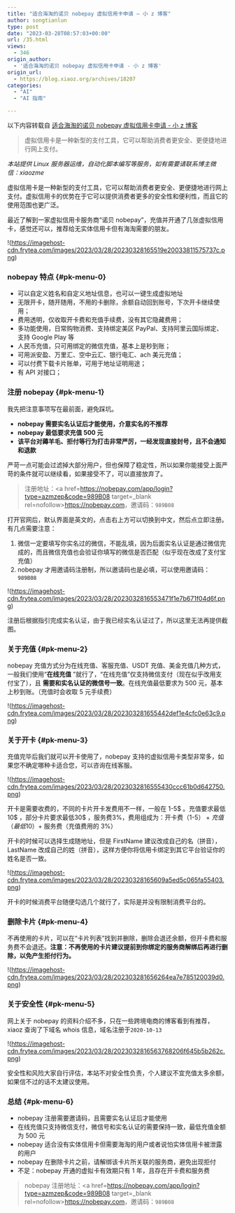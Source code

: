 ```yaml
---
title: "适合海淘的诺贝 nobepay 虚拟信用卡申请 – 小 z 博客"
author: songtianlun
type: post
date: "2023-03-28T08:57:03+00:00"
url: /35.html
views:
  - 346
origin_author:
  - '适合海淘的诺贝 nobepay 虚拟信用卡申请 - 小 z 博客'
origin_url:
  - https://blog.xiaoz.org/archives/18207
categories:
  - "AI"
  - "AI 指南"

---
```

以下内容转载自 <a href=https://blog.xiaoz.org/archives/18207 target=_blank  rel=nofollow>适合海淘的诺贝 nobepay 虚拟信用卡申请 - 小 z 博客</a>

> 虚拟信用卡是一种新型的支付工具，它可以帮助消费者更安全、更便捷地进行网上支付。

_本站提供 Linux 服务器运维，自动化脚本编写等服务，如有需要请联系博主微信：xiaozme_

虚拟信用卡是一种新型的支付工具，它可以帮助消费者更安全、更便捷地进行网上支付。虚拟信用卡的优势在于它可以提供消费者更多的安全性和便利性，而且它的使用范围也更广泛。

最近了解到一家虚拟信用卡服务商“诺贝 nobepay”，充值并开通了几张虚拟信用卡，感觉还可以，推荐给无实体信用卡但有海淘需要的朋友。

!(https://imagehost-cdn.frytea.com/images/2023/03/28/20230328165519e20033811575737c.png)

### nobepay 特点 {#pk-menu-0}

  * 可以自定义姓名和自定义地址信息，也可以一键生成虚拟地址
  * 无限开卡，随开随用，不用的卡删除，余额自动回到账号，下次开卡继续使用；
  * 费用透明，仅收取开卡费和充值手续费，没有其它隐藏费用；
  * 多功能使用，日常购物消费、支持绑定美区 PayPal、支持阿里云国际绑定、支持 Google Play 等
  * 人民币充值，只可用绑定的微信充值，基本上是秒到账；
  * 可用派安盈、万里汇、空中云汇、银行电汇、ach 美元充值；
  * 可以付费下载卡片账单，可用于地址证明用途；
  * 有 API 对接口；

### 注册 nobepay {#pk-menu-1}

我先把注意事项写在最前面，避免踩坑。

  * **nobepay 需要实名认证后才能使用，介意实名的不推荐**
  * **nobepay 最低要求充值 500 元**
  * **该平台对薅羊毛、拒付等行为打击非常严厉，一经发现直接封号，且不会通知和退款**

严苛一点可能会过滤掉大部分用户，但也保障了稳定性，所以如果你能接受上面严苛的条件就可以继续看，如果接受不了，可以直接放弃了。

> 注册地址：<a href=https://nobepay.com/app/login?type=azmzep&code=989B08 target=_blank  rel=nofollow>https://nobepay.com</a>，邀请码：`989B08`

打开官网后，默认界面是英文的，点击右上方可以切换到中文，然后点立即注册。有几点需要注意：

  1. 微信一定要填写你实名过的微信，不能乱填，因为后面实名认证是通过微信完成的，而且微信充值也会验证你填写的微信是否匹配（似乎现在改成了支付宝充值）
  2. nobepay 才用邀请码注册制，所以邀请码也是必填，可以使用邀请码：`989B08`

!(https://imagehost-cdn.frytea.com/images/2023/03/28/2023032816553471f1e7b671f04d6f.png)

注册后根据指引完成实名认证，由于我已经实名认证过了，所以这里无法再提供截图。

### 关于充值 {#pk-menu-2}

nobepay 充值方式分为在线充值、客服充值、USDT 充值、美金充值几种方式，一般我们使用“**在线充值** ”就行了，“在线充值”仅支持微信支付（现在似乎改用支付宝了），且 **需要和实名认证的微信号一致**。在线充值最低要求为 500 元，基本上秒到账。（充值时会收取 5 元手续费）

!(https://imagehost-cdn.frytea.com/images/2023/03/28/202303281655442def1e4cfc0e63c9.png)

### 关于开卡 {#pk-menu-3}

充值完毕后我们就可以开卡使用了，nobepay 支持的虚拟信用卡类型非常多，如果您不确定哪种卡适合您，可以咨询在线客服。

!(https://imagehost-cdn.frytea.com/images/2023/03/28/2023032816555430ccc61b0d642750.png)

开卡是需要收费的，不同的卡片开卡发费用不一样，一般在 1-5$ 。充值要求最低10$ ，部分卡片要求最低30$ ，服务费3%，费用组成为：开卡费（1-5$）+ 充值（最低 10$）+ 服务费（充值费用的 3%）

开卡的时候可以选择生成随地址，但是 FirstName 建议改成自己的名（拼音），LastName 改成自己的姓（拼音），这样方便你将信用卡绑定到其它平台验证你的姓名是否一致。

!(https://imagehost-cdn.frytea.com/images/2023/03/28/20230328165609a5ed5c065fa55403.png)

开卡的时候消费平台随便勾选几个就行了，实际是并没有限制消费平台的。

### 删除卡片 {#pk-menu-4}

不再使用的卡片，可以在“卡片列表”找到并删除，删除会退还余额，但开卡费和服务费不会退还。**注意：不再使用的卡片建议提前到你绑定的服务商解绑后再进行删除，以免产生拒付行为。**

!(https://imagehost-cdn.frytea.com/images/2023/03/28/202303281656264ea7e785120039d0.png)

### 关于安全性 {#pk-menu-5}

网上关于 nobepay 的资料介绍不多，只在一些跨境电商的博客看到有推荐，xiaoz 查询了下域名 whois 信息，域名注册于`2020-10-13`

!(https://imagehost-cdn.frytea.com/images/2023/03/28/2023032816563768206f645b5b262c.png)

安全性和风险大家自行评估，本站不对安全性负责，个人建议不宜充值太多余额，如果信不过的话不太建议使用。

### 总结 {#pk-menu-6}

  * nobepay 注册需要邀请码，且需要实名认证后才能使用
  * 在线充值只支持微信支付，微信号和实名认证的需要保持一致，最低充值金额为 500 元
  * nobepay 适合没有实体信用卡但需要海淘的用户或者说怕实体信用卡被泄露的用户
  * nobepay 在删除卡片之前，请解绑该卡片所关联的服务商，避免出现拒付
  * 不足：nobepay 开通的虚拟卡有效期只有 1 年，且存在开卡费和服务费

> nobepay 注册地址：<a href=https://nobepay.com/app/login?type=azmzep&code=989B08 target=_blank  rel=nofollow>https://nobepay.com</a>，邀请码：`989B08`
